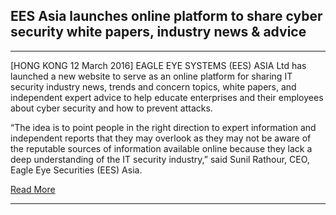 EES Asia launches online platform to share cyber security white papers, industry news & advice
------------------------------------------------------------------------

<div id="pen-testing" class="full-width"></div>

________________________________________________________________________

[HONG KONG 12 March 2016] EAGLE EYE SYSTEMS (EES) ASIA Ltd has launched a new website to serve as an online platform for sharing IT security industry news, trends and concern topics, white papers, and independent expert advice to help educate enterprises and their employees about cyber security and how to prevent attacks.

“The idea is to point people in the right direction to expert information and independent reports that they may overlook as they may not be aware of the reputable sources of information available online because they lack  a deep understanding of the IT security industry,” said Sunil Rathour, CEO, Eagle Eye Securities (EES) Asia.

[Read More](http://www.webeyesystems.com/ees-asia-launches-online-platform-to-share-cyber-security-white-papers-industry-news-advice/)

________________________________________________________________________
